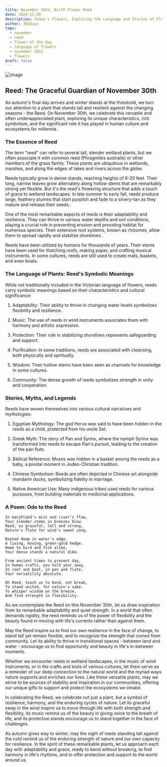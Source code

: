 ```yaml
---
title: November 30th, Birth Flower Reed
date: 2024-11-30
description: Today's Flowers, Exploring the Language and Stories of Flowers Reed
author: 365days
tags:
  - november
  - reed
  - flower of the day
  - language of flowers
  - november 30th
  - flowers
draft: false
---
```



![image](https://cdn.pixabay.com/photo/2015/12/11/11/01/leaves-1087952_1280.jpg#center)
## Reed: The Graceful Guardian of November 30th

As autumn's final day arrives and winter stands at the threshold, we turn our attention to a plant that stands tall and resilient against the changing seasons - the Reed. On November 30th, we celebrate this versatile and often underappreciated plant, exploring its unique characteristics, rich symbolism, and the significant role it has played in human culture and ecosystems for millennia.

### The Essence of Reed

The term "reed" can refer to several tall, slender wetland plants, but we often associate it with common reed (Phragmites australis) or other members of the grass family. These plants are ubiquitous in wetlands, marshes, and along the edges of lakes and rivers across the globe.

Reeds typically grow in dense stands, reaching heights of 6-20 feet. Their long, narrow leaves grow alternately along hollow stems that are remarkably strong yet flexible. But it's the reed's flowering structure that adds a touch of grace to wetland landscapes. In late summer to early fall, reeds produce large, feathery plumes that start purplish and fade to a silvery-tan as they mature and release their seeds.

One of the most remarkable aspects of reeds is their adaptability and resilience. They can thrive in various water depths and soil conditions, playing a crucial role in preventing erosion and providing habitat for numerous species. Their extensive root systems, known as rhizomes, allow them to spread rapidly and stabilize shorelines.

Reeds have been utilized by humans for thousands of years. Their stems have been used for thatching roofs, making paper, and crafting musical instruments. In some cultures, reeds are still used to create mats, baskets, and even boats.

### The Language of Plants: Reed's Symbolic Meanings

While not traditionally included in the Victorian language of flowers, reeds carry symbolic meanings based on their characteristics and cultural significance:

1. Adaptability: Their ability to thrive in changing water levels symbolizes flexibility and resilience.

2. Music: The use of reeds in wind instruments associates them with harmony and artistic expression.

3. Protection: Their role in stabilizing shorelines represents safeguarding and support.

4. Purification: In some traditions, reeds are associated with cleansing, both physically and spiritually.

5. Wisdom: Their hollow stems have been seen as channels for knowledge in some cultures.

6. Community: The dense growth of reeds symbolizes strength in unity and cooperation.

### Stories, Myths, and Legends

Reeds have woven themselves into various cultural narratives and mythologies:

1. Egyptian Mythology: The god Horus was said to have been hidden in the reeds as a child, protected from his uncle Set.

2. Greek Myth: The story of Pan and Syrinx, where the nymph Syrinx was transformed into reeds to escape Pan's pursuit, leading to the creation of the pan flute.

3. Biblical Reference: Moses was hidden in a basket among the reeds as a baby, a pivotal moment in Judeo-Christian tradition.

4. Chinese Symbolism: Reeds are often depicted in Chinese art alongside mandarin ducks, symbolizing fidelity in marriage.

5. Native American Use: Many indigenous tribes used reeds for various purposes, from building materials to medicinal applications.

### A Poem: Ode to the Reed

	In marshland's mist and river's flow,
	Your slender stems in breezes blow.
	Reed, so graceful, tall and strong,
	Nature's flute for wind's sweet song.
	
	Rooted deep in water's edge,
	A living, moving, green-gold hedge.
	Home to bird and fish alike,
	Your dense stands a natural dike.
	
	From ancient times to present day,
	In human crafts, you hold your sway.
	In roof and boat, in pen and flute,
	Your versatility absolute.
	
	Oh Reed, teach us to bend, not break,
	To stand united, for nature's sake.
	To whisper wisdom on the breeze,
	And find strength in flexibility.

As we contemplate the Reed on this November 30th, let us draw inspiration from its remarkable adaptability and quiet strength. In a world that often demands rigidity, the reed reminds us of the power of flexibility and the beauty found in moving with life's currents rather than against them.

May the Reed inspire us to find our own resilience in the face of change, to stand tall yet remain flexible, and to recognize the strength that comes from community. Let its ability to thrive in transitional spaces - between land and water - encourage us to find opportunity and beauty in life's in-between moments.

Whether we encounter reeds in wetland landscapes, in the music of wind instruments, or in the crafts and tools of various cultures, let them serve as a reminder of our deep connection to the natural world and the myriad ways nature supports and enriches our lives. Like these versatile plants, may we strive to be sources of stability and inspiration in our communities, offering our unique gifts to support and protect the ecosystems we inhabit.

In celebrating the Reed, we celebrate not just a plant, but a symbol of resilience, harmony, and the enduring cycles of nature. Let its graceful sway in the wind inspire us to move through life with both strength and flexibility, its music remind us of the beauty in giving voice to the breath of life, and its protective stands encourage us to stand together in the face of challenges.

As autumn gives way to winter, may the sight of reeds standing tall against the cold remind us of the enduring strength of nature and our own capacity for resilience. In the spirit of these remarkable plants, let us approach each day with adaptability and grace, ready to bend without breaking, to find harmony in life's rhythms, and to offer protection and support to the world around us.